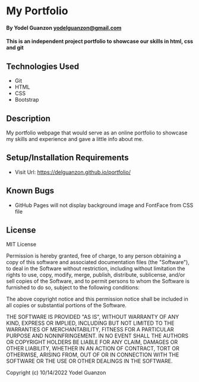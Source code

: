 # My Portfolio

#### By Yodel Guanzon <yodelguanzon@gmail.com>

#### This is an independent project portfolio to showcase our skills in html, css and git

## Technologies Used

* Git
* HTML
* CSS
* Bootstrap

## Description

My portfolio webpage that would serve as an online portfolio to showcase my skills and experience and gave a little info about me.

## Setup/Installation Requirements

* Visit Url: https://delguanzon.github.io/portfolio/

## Known Bugs

* GitHub Pages will not display background image and FontFace from CSS file

## License

MIT License

Permission is hereby granted, free of charge, to any person obtaining a copy
of this software and associated documentation files (the "Software"), to deal
in the Software without restriction, including without limitation the rights
to use, copy, modify, merge, publish, distribute, sublicense, and/or sell
copies of the Software, and to permit persons to whom the Software is
furnished to do so, subject to the following conditions:

The above copyright notice and this permission notice shall be included in all
copies or substantial portions of the Software.

THE SOFTWARE IS PROVIDED "AS IS", WITHOUT WARRANTY OF ANY KIND, EXPRESS OR
IMPLIED, INCLUDING BUT NOT LIMITED TO THE WARRANTIES OF MERCHANTABILITY,
FITNESS FOR A PARTICULAR PURPOSE AND NONINFRINGEMENT. IN NO EVENT SHALL THE
AUTHORS OR COPYRIGHT HOLDERS BE LIABLE FOR ANY CLAIM, DAMAGES OR OTHER
LIABILITY, WHETHER IN AN ACTION OF CONTRACT, TORT OR OTHERWISE, ARISING FROM,
OUT OF OR IN CONNECTION WITH THE SOFTWARE OR THE USE OR OTHER DEALINGS IN THE
SOFTWARE.

Copyright (c) 10/14/2022 Yodel Guanzon